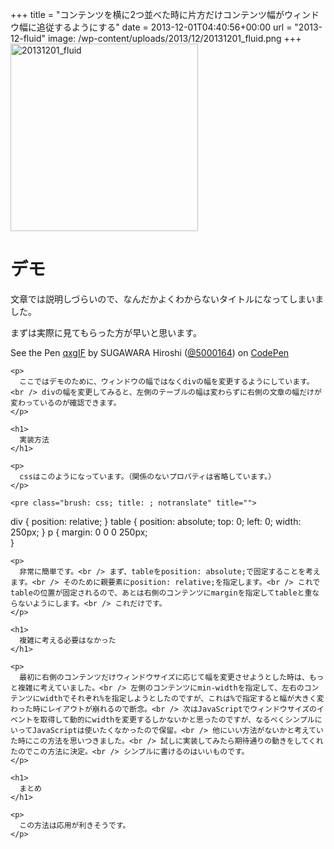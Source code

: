 +++
title = "コンテンツを横に2つ並べた時に片方だけコンテンツ幅がウィンドウ幅に追従するようにする"
date = 2013-12-01T04:40:56+00:00
url = "2013-12-fluid"
image: /wp-content/uploads/2013/12/20131201_fluid.png
+++
[<img src="http://5000164.jp/wp-content/uploads/2013/12/20131201_fluid-300x300.png" alt="20131201_fluid" width="300" height="300" class="aligncenter size-medium wp-image-950" srcset="http://5000164.jp/wp-content/uploads/2013/12/20131201_fluid-300x300.png 300w, http://5000164.jp/wp-content/uploads/2013/12/20131201_fluid-150x150.png 150w, http://5000164.jp/wp-content/uploads/2013/12/20131201_fluid.png 900w" sizes="(max-width: 300px) 100vw, 300px" />](http://5000164.jp/wp-content/uploads/2013/12/20131201_fluid.png)

# デモ

文章では説明しづらいので、なんだかよくわからないタイトルになってしまいました。
  
まずは実際に見てもらった方が早いと思います。

<div class="codepen">
  <p data-height="268" data-theme-id="2816" data-slug-hash="qxgIF" data-user="5000164" data-default-tab="result" class='codepen'>
    See the Pen <a href='http://codepen.io/5000164/pen/qxgIF'>qxgIF</a> by SUGAWARA Hiroshi (<a href='http://codepen.io/5000164'>@5000164</a>) on <a href='http://codepen.io'>CodePen</a>
  </p>
  
  <p>
    </div> 
    
    <p>
      ここではデモのために、ウィンドウの幅ではなくdivの幅を変更するようにしています。<br /> divの幅を変更してみると、左側のテーブルの幅は変わらずに右側の文章の幅だけが変わっているのが確認できます。
    </p>
    
    <h1>
      実装方法
    </h1>
    
    <p>
      cssはこのようになっています。（関係のないプロパティは省略しています。）
    </p>
    
    <pre class="brush: css; title: ; notranslate" title="">
div {
  position: relative;
}
table {
  position: absolute;
  top: 0;
  left: 0;
  width: 250px;
}
p {
  margin: 0 0 0 250px;  
}
</pre>
    
    <p>
      非常に簡単です。<br /> まず、tableをposition: absolute;で固定することを考えます。<br /> そのために親要素にposition: relative;を指定します。<br /> これでtableの位置が固定されるので、あとは右側のコンテンツにmarginを指定してtableと重ならないようにします。<br /> これだけです。
    </p>
    
    <h1>
      複雑に考える必要はなかった
    </h1>
    
    <p>
      最初に右側のコンテンツだけウィンドウサイズに応じて幅を変更させようとした時は、もっと複雑に考えていました。<br /> 左側のコンテンツにmin-widthを指定して、左右のコンテンツにwidthでそれぞれ%を指定しようとしたのですが、これは%で指定すると幅が大きく変わった時にレイアウトが崩れるので断念。<br /> 次はJavaScriptでウィンドウサイズのイベントを取得して動的にwidthを変更するしかないかと思ったのですが、なるべくシンプルにいってJavaScriptは使いたくなかったので保留。<br /> 他にいい方法がないかと考えていた時にこの方法を思いつきました。<br /> 試しに実装してみたら期待通りの動きをしてくれたのでこの方法に決定。<br /> シンプルに書けるのはいいものです。
    </p>
    
    <h1>
      まとめ
    </h1>
    
    <p>
      この方法は応用が利きそうです。
    </p>